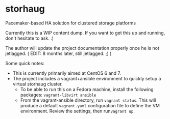 # storhaug
Pacemaker-based HA solution for clustered storage platforms

Currently this is a WIP content dump. If you want to get this up and running, don't hesitate to ask. :)

The author will update the project documentation properly once he is not jetlagged. ( EDIT: 8 months later, still jetlagged. ;) )

Some quick notes:
 * This is currently primarily aimed at CentOS 6 and 7.
 * The project includes a vagrant+ansible environment to quickly setup a virtual storhaug cluster.
   * To be able to run this on a Fedora machine, install the following packages: `vagrant-libvirt ansible`
   * From the vagrant-ansible directory, run `vagrant status`. This will produce a default `vagrant.yaml` configuration file to define the VM environment. Review the settings, then run`vagrant up`.
